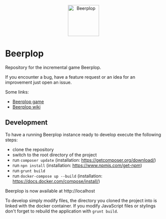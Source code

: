 <p align="center">
  <a href="https://wol-soft.de/apps/beerplop/plop" target="_blank">
    <img alt="Beerplop" width="100" src="https://raw.githubusercontent.com/wol-soft/beerplop/master/src/View/Img/main-beer.svg?sanitize=true">
  </a>
</p>

# Beerplop

Repository for the incremental game Beerplop.

If you encounter a bug, have a feature request or an idea for an improvement just open an issue.

Some links:

- [Beerplop game](https://wol-soft.de/apps/beerplop/plop)
- [Beerplop wiki](https://wol-soft.de/apps/beerplop/wiki)

## Development

To have a running Beerplop instance ready to develop execute the following steps:

* clone the repository
* switch to the root directory of the project
* run `composer update` (installation: https://getcomposer.org/download/)
* run `npn install` (installation: https://www.npmjs.com/get-npm)
* run `grunt build`
* run `docker-compose up --build` (installation: https://docs.docker.com/compose/install/)

Beerplop is now available at http://localhost

To develop simply modify files, the directory you cloned the project into is linked with the docker container. If you modify JavaScript files or stylings don't forget to rebuild the application with `grunt build`.